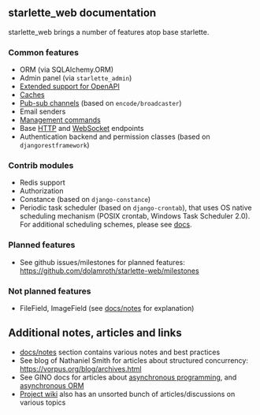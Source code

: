## starlette_web documentation

starlette_web brings a number of features atop base starlette.

### Common features

- ORM (via SQLAlchemy.ORM)
- Admin panel (via `starlette_admin`)
- [Extended support for OpenAPI](./contrib/apispec.md)
- [Caches](./common/caching.md)
- [Pub-sub channels](./common/channels.md) (based on `encode/broadcaster`)
- Email senders
- [Management commands](./common/management_commands.md)
- Base [HTTP](./common/http.md) and [WebSocket](./common/websockets.md) endpoints
- Authentication backend and permission classes (based on `djangorestframework`)

### Contrib modules

- Redis support
- Authorization
- Constance (based on `django-constance`)
- Periodic task scheduler (based on `django-crontab`), that uses OS native scheduling mechanism 
  (POSIX crontab, Windows Task Scheduler 2.0). For additional scheduling schemes, 
  please see [docs](./notes/scheduling_tasks.md).

### Planned features

- See github issues/milestones for planned features: 
  https://github.com/dolamroth/starlette-web/milestones

### Not planned features

- FileField, ImageField (see [docs/notes](./notes/orm_filefield_challenges.md) for explanation)

## Additional notes, articles and links

- [docs/notes](./notes) section contains various notes and best practices
- See blog of Nathaniel Smith for articles about structured concurrency: https://vorpus.org/blog/archives.html
- See GINO docs for articles about [asynchronous programming](https://python-gino.org/docs/en/1.0/explanation/async.html),
  and [asynchronous ORM](https://python-gino.org/docs/en/1.0/explanation/why.html)
- [Project wiki](https://github.com/dolamroth/starlette-web/wiki) also has an unsorted bunch of 
  articles/discussions on various topics
